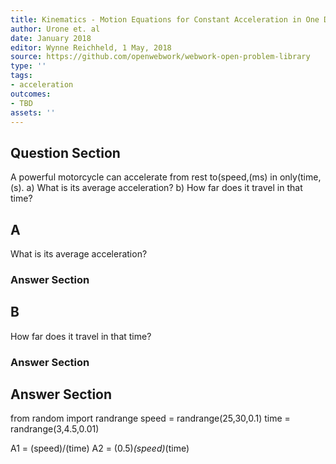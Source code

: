 ```yaml
---
title: Kinematics - Motion Equations for Constant Acceleration in One Dimension
author: Urone et. al
date: January 2018
editor: Wynne Reichheld, 1 May, 2018
source: https://github.com/openwebwork/webwork-open-problem-library
type: ''
tags:
- acceleration
outcomes:
- TBD
assets: ''
---
```


## Question Section 

A powerful motorcycle can accelerate from rest to(speed,(ms) in only(time,(s).
a) What is its average acceleration?
b) How far does it travel in that time?
## A
What is its average acceleration?
### Answer Section
## B
How far does it travel in that time?
### Answer Section


## Answer Section

from random import randrange
speed = randrange(25,30,0.1)
time = randrange(3,4.5,0.01)

A1 = (speed)/(time)
A2 = (0.5)*(speed)*(time)